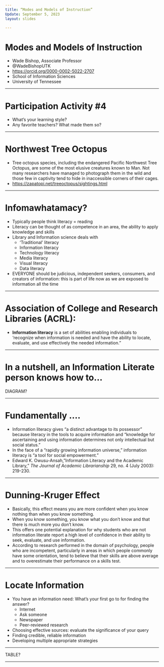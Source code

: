 ```yaml
---
title: “Modes and Models of Instruction”
Update: September 5, 2023
layout: slides

---
```


# Modes and Models of Instruction
- Wade Bishop, Associate Professor
- @WadeBishopUTK
- https://orcid.org/0000-0002-5022-2707
- School of Information Sciences
- University of Tennessee

---

# Participation Activity #4 

- What’s your learning style?
- Any favorite teachers? What made them so?

---

# Northwest Tree Octopus

- Tree octopus species, including the endangered Pacific Northwest Tree Octopus, are some of the most elusive creatures known to Man. Not many researchers have managed to photograph them in the wild and those few in captivity tend to hide in inaccessible corners of their cages.
- https://zapatopi.net/treeoctopus/sightings.html

---

# Infomawhatamacy?

- Typically people think literacy = reading
- Literacy can be thought of as competence in an area, the ability to apply knowledge and skills
- Library and Information science deals with
  * ‘Traditional’ literacy
  * Information literacy
  * Technology literacy
  * Media literacy
  * Visual literacy
  * Data literacy
- EVERYONE should be judicious, independent seekers, consumers, and creators of information: this is part of life now as we are exposed to information all the time

---

# Association of College and Research Libraries (ACRL):

- **Information literacy** is a set of abilities enabling individuals to ‘recognize when information is needed and have the ability to locate, evaluate, and use effectively the needed information.”

---

# In a nutshell, an Information Literate person knows how to…

DIAGRAM?

---

# Fundamentally ….

- Information literacy gives “a distinct advantage to its possessor” because literacy in the tools to acquire information and “knowledge for ascertaining and using information determines not only intellectual but social status.”
- In the face of a “rapidly growing information universe,” information literacy is “a tool for social empowerment.”
- Edward K. Owusu-Ansah,”Information Literacy and the Academic Library,” *The Journal of Academic Librarianship* 29, no. 4 (July 2003): 219-230.

---

#  Dunning‐Kruger Effect

- Basically, this effect means you are more confident when you know nothing than when you know something. 
- When you know something, you know what you don’t know and that there is much more you don’t know.
- This offers one potential explanation for why students who are not information literate report a high level of confidence in their ability to seek, evaluate, and use information. 
- According to research performed in the domain of psychology, people who are incompetent, particularly in areas in which people commonly have some orientation, tend to believe that their skills are above average and to overestimate their performance on a skills test.

---

# Locate Information

- You have an information need: What’s your first go to for finding the answer?
  * Internet
  * Ask someone
  * Newspaper
  * Peer-reviewed research
- Choosing effective sources: evaluate the significance of your query
- Finding credible, reliable information
- Developing multiple appropriate strategies

---

TABLE?

---
